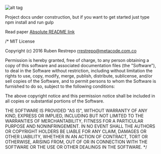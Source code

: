 

![alt tag](http://kepler.metacode.com.co/dist/kepler/home.png)

Project docs under construction, but if you want to get started just type npm install and run gulp

Read paper [Absolute README link](http://kepler.metacode.com.co/FrontEndWorkflowforLargeEnterpriseWebApps.pdf) 

/*
MIT License

Copyright (c) 2016 Ruben Restrepo <rrestrepo@metacode.com.co>

Permission is hereby granted, free of charge, to any person obtaining a copy
of this software and associated documentation files (the "Software"), to deal
in the Software without restriction, including without limitation the rights
to use, copy, modify, merge, publish, distribute, sublicense, and/or sell
copies of the Software, and to permit persons to whom the Software is
furnished to do so, subject to the following conditions:

The above copyright notice and this permission notice shall be included in all
copies or substantial portions of the Software.

THE SOFTWARE IS PROVIDED "AS IS", WITHOUT WARRANTY OF ANY KIND, EXPRESS OR
IMPLIED, INCLUDING BUT NOT LIMITED TO THE WARRANTIES OF MERCHANTABILITY,
FITNESS FOR A PARTICULAR PURPOSE AND NONINFRINGEMENT. IN NO EVENT SHALL THE
AUTHORS OR COPYRIGHT HOLDERS BE LIABLE FOR ANY CLAIM, DAMAGES OR OTHER
LIABILITY, WHETHER IN AN ACTION OF CONTRACT, TORT OR OTHERWISE, ARISING FROM,
OUT OF OR IN CONNECTION WITH THE SOFTWARE OR THE USE OR OTHER DEALINGS IN THE
SOFTWARE.
*/
